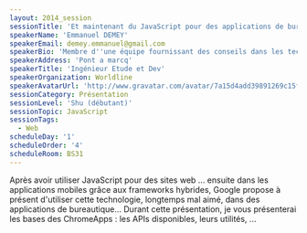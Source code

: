 ```yaml
---
layout: 2014_session
sessionTitle: 'Et maintenant du JavaScript pour des applications de bureau ?'
speakerName: 'Emmanuel DEMEY'
speakerEmail: demey.emmanuel@gmail.com
speakerBio: 'Membre d''une équipe fournissant des conseils dans les technologies Web et Mobile, je suis spécialisé dans les technologies JavaScript : AngularJS, jQuery, ... Je porte également un très grand intérêt pour les outils Node.js : Grunt, Bower, ESLint ... J''ai déjà eu la chance de participer à des conférences : Scala/Akka, Les CSS Préprocesseurs, Les Applications Hybrides, L''Accessibilité Web, ... Vous pouvez me suivre sur @EmmanuelDemey.'
speakerAddress: 'Pont a marcq'
speakerTitle: 'Ingénieur Etude et Dev'
speakerOrganization: Worldline
speakerAvatarUrl: 'http://www.gravatar.com/avatar/7a15d4add39891269c15f0ce085c8bed?size=200&default=mm'
sessionCategory: Présentation
sessionLevel: 'Shu (débutant)'
sessionTopic: JavaScript
sessionTags:
  - Web
scheduleDay: '1'
scheduleOrder: '4'
scheduleRoom: BS31
---
```


Après avoir utiliser JavaScript pour des sites web ... ensuite dans les applications mobiles grâce aux frameworks hybrides, Google propose à présent d'utiliser cette technologie, longtemps mal aimé, dans des applications de bureautique... Durant cette présentation, je vous présenterai les bases des ChromeApps : les APIs disponibles, leurs utilités, ...
